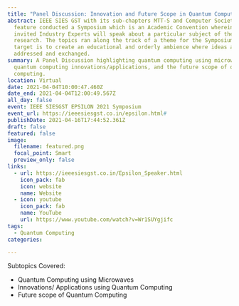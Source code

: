 ```yaml
---
title: "Panel Discussion: Innovation and Future Scope in Quantum Computing"
abstract: IEEE SIES GST with its sub-chapters MTT-S and Computer Society in
  feature conducted a Symposium which is an Academic Convention wherein the
  invited Industry Experts will speak about a particular subject of their
  research. The topics ran along the track of a theme for the Symposium. The
  target is to create an educational and orderly ambience where ideas are
  addressed and exchanged.
summary: A Panel Discussion highlighting quantum computing using microwaves,
  quantum computing innovations/applications, and the future scope of quantum
  computing.
location: Virtual
date: 2021-04-04T10:00:47.460Z
date_end: 2021-04-04T12:00:49.567Z
all_day: false
event: IEEE SIESGST EPSILON 2021 Symposium
event_url: https://ieeesiesgst.co.in/epsilon.html#
publishDate: 2021-04-16T17:44:52.361Z
draft: false
featured: false
image:
  filename: featured.png
  focal_point: Smart
  preview_only: false
links:
  - url: https://ieeesiesgst.co.in/Epsilon_Speaker.html
    icon_pack: fab
    icon: website
    name: Website
  - icon: youtube
    icon_pack: fab
    name: YouTube
    url: https://www.youtube.com/watch?v=Wr1SUYgjifc
tags:
  - Quantum Computing
categories:

---
```

Subtopics Covered:

* Quantum Computing using Microwaves
* Innovations/ Applications using Quantum Computing
* Future scope of Quantum Computing
